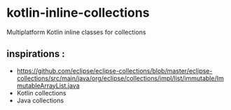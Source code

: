 # kotlin-inline-collections

Multiplatform Kotlin inline classes for collections

## inspirations :
* https://github.com/eclipse/eclipse-collections/blob/master/eclipse-collections/src/main/java/org/eclipse/collections/impl/list/immutable/ImmutableArrayList.java
* Kotlin collections
* Java collections
